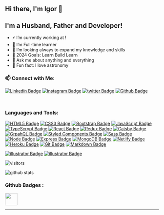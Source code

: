 ## Hi there, I'm Igor 👋

## I'm a Husband, Father and Developer!

-   ⚡ I’m currently working at !
-   🌱 I’m Full-time learner 
-   👯 I’m looking always to expand my knowledge and skills
-   🥅 2024 Goals: Learn Build Learn
-   💬 Ask me about anything and everything
-   🔭 Fun fact: I love astronomy

### 📫 Connect with Me:

[![Linkedin Badge](https://img.shields.io/badge/LinkedIn-0077B5?style=for-the-badge&logo=linkedin&logoColor=white&link=https://www.linkedin.com/in/igor-hristov)](https://www.linkedin.com/in/igor-hristov/)
[![instagram Badge](https://img.shields.io/badge/Instagram-E4405F?style=for-the-badge&logo=instagram&logoColor=white&link=https://www.instagram.com/igorhristov.me/)](https://www.instagram.com/igorhristov.me/)
[![twitter Badge](https://img.shields.io/badge/Twitter-1DA1F2?style=for-the-badge&logo=twitter&logoColor=white&link=https://twitter.com/igorhristov_me)](https://twitter.com/igorhristov_me)
[![Github Badge](https://img.shields.io/badge/GitHub-100000?style=for-the-badge&logo=github&logoColor=white&link=https://github.com/igorhristov)](https://github.com/igorhristov)

<br />

### Languages and Tools:

[![HTML5 Badge](https://img.shields.io/badge/HTML5-E34F26?style=for-the-badge&logo=html5&logoColor=white&link=https://igorhr.github.io/portfolio/htmlCSS/academy/homework/homework-7/index.html)](https://igorhr.github.io/portfolio/htmlCSS/academy/homework/homework-7/index.html)
[![CSS3 Badge](https://img.shields.io/badge/CSS3-1572B6?style=for-the-badge&logo=css3&logoColor=white&link=https://igorhr.github.io/portfolio/htmlCSS/academy/homework/tributePage/index.html)](https://igorhr.github.io/portfolio/htmlCSS/academy/homework/tributePage/index.html)
[![Bootstrap Badge](https://img.shields.io/badge/Bootstrap-563D7C?style=for-the-badge&logo=bootstrap&logoColor=white&link=https://igorhr.github.io/)](https://igorhr.github.io/)
[![JavaScript Badge](https://img.shields.io/badge/JavaScript-F7DF1E?style=for-the-badge&logo=javascript&logoColor=black&link=https://github.com/igorhristov/javaScript)](https://github.com/igorhristov/javaScript)
[![TypeScrypt Badge](https://img.shields.io/badge/typescript%20-%23007ACC.svg?&style=for-the-badge&logo=typescript&logoColor=white&link=https://github.com/igorhristov/projects//)](https://github.com/igorhristov/projects/)
[![React Badge](https://img.shields.io/badge/React-20232A?style=for-the-badge&logo=react&logoColor=61DAFB&link=https://react-blog-igor.herokuapp.com/)](https://react-blog-igor.herokuapp.com/) 
[![Redux Badge](https://img.shields.io/badge/Redux-593D88?style=for-the-badge&logo=redux&logoColor=white&link=https://react-blog-igor.herokuapp.com/)](https://react-blog-igor.herokuapp.com/) 
[![Gatsby Badge](https://img.shields.io/badge/Gatsby-663399?style=for-the-badge&logo=gatsby&logoColor=white&link=https://igorhristov.me/)](https://igorhristov.me/) 
[![GrpahQL Badge](https://img.shields.io/badge/-GraphQL-E10098?style=for-the-badge&logo=graphql&link=https://igorhristov.me/)](https://igorhristov.me/) 
[![Styled Components Badge](https://img.shields.io/badge/styled--components-DB7093?style=for-the-badge&logo=styled-components&logoColor=white&link=https://igorhristov.me/)](https://igorhristov.me/)
[![Sass Badge](https://img.shields.io/badge/SASS%20-hotpink.svg?&style=for-the-badge&logo=SASS&logoColor=white&link=https://igorhristov.me/)](https://igorhristov.me/)
[![Node Badge](https://img.shields.io/badge/Node.js-43853D?style=for-the-badge&logo=node.js&logoColor=white&link=https://igorfullstack.herokuapp.com/)](https://igorfullstack.herokuapp.com/)
[![Express Badge](https://img.shields.io/badge/Express.js-404D59?style=for-the-badge&link=https://igorfullstack.herokuapp.com/)](https://igorfullstack.herokuapp.com/)
[![MongoDB Badge](https://img.shields.io/badge/MongoDB-4EA94B?style=for-the-badge&logo=mongodb&logoColor=white&link=https://igorfullstack.herokuapp.com/)](https://igorfullstack.herokuapp.com/)
[![Netlify Badge](https://img.shields.io/badge/Netlify-00C7B7?style=for-the-badge&logo=netlify&logoColor=white&link=https://igor-utility.netlify.app/)](https://igor-utility.netlify.app/)
[![Heroku Badge](https://img.shields.io/badge/Heroku-430098?style=for-the-badge&logo=heroku&logoColor=white&link=https://igorfullstack.herokuapp.com/)](https://igorfullstack.herokuapp.com/)
[![Git Badge](https://img.shields.io/badge/git%20-%23F05033.svg?&style=for-the-badge&logo=git&logoColor=white&link=https://igorfullstack.herokuapp.com/)](https://igorfullstack.herokuapp.com/)
[![Markdown Badge](https://img.shields.io/badge/markdown-%23000000.svg?&style=for-the-badge&logo=markdown&logoColor=white&link=https://github.com/igorhristov)](https://github.com/igorhristov)

[![illustrator Badge](https://img.shields.io/badge/adobe%20illustrator%20-%23FF9A00.svg?&style=for-the-badge&logo=adobe%20illustrator&logoColor=white&link=https://github.com/igorhristov)](https://github.com/igorhristov)
[![illustrator Badge](https://img.shields.io/badge/figma%20-%23F24E1E.svg?&style=for-the-badge&logo=figma&logoColor=white&link=https://github.com/igorhristov)](https://github.com/igorhristov)



![visitors](https://windard-visitor-badge.glitch.me/badge?page_id=igorhristov.github.profile)



![github stats](https://github-readme-stats.vercel.app/api?username=igorhristov&show_icons=true)


### Github Badges :
<a href="https://archiveprogram.github.com/" target="_blank"><img src="https://raw.githubusercontent.com/acervenky/acervenky/master/assets/acbadge.gif" width="40" height="40"></a>

---

[website]: https://www.iwconnect.com/
